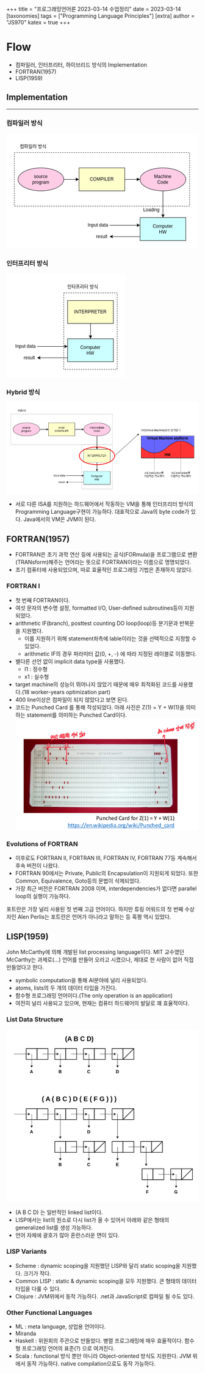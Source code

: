 +++
title = "프로그래밍언어론 2023-03-14 수업정리"
date = 2023-03-14
[taxonomies]
tags = ["Programming Language Principles"]
[extra]
author = "JS970"
katex = true
+++
# Flow
- 컴파일러, 인터프리터, 하이브리드 방식의 Implementation
- FORTRAN(1957)
- LISP(1959)

## Implementation
---
### 컴파일러 방식
![compiler](/image/PL/compiler.png)

### 인터프리터 방식
![interpreter](/image/PL/interpreter.png)

### Hybrid 방식
![hybrid](/image/PL/hybrid.png)
- 서로 다른 ISA를 지원하는 하드웨어에서 작동하는 VM을 통해 인터프리터 방식의 Programming Language구현이 가능하다. 대표적으로 Java의 byte code가 있다. Java에서의 VM은 JVM이 된다.

FORTRAN(1957)
---
-  FORTRAN은 초기 과학 연산 등에 사용되는 공식(FORmula)을 프로그램으로 변환(TRANsform)해주는 언어라는 뜻으로 FORTRAN이라는 이름으로 명명되었다.
- 초기 컴퓨터에 사용되었으며, 따로 효율적인 프로그래밍 기법은 존재하지 않았다.

### FORTRAN I
- 첫 번째 FORTRAN이다.
- 여섯 문자의 변수명 설정, formatted I/O, User-defined subroutines등이 지원되었다.
- arithmetic IF(branch), posttest counting DO loop(loop)등 분기문과 반복문을 지원했다.
	- 이를 지원하기 위해 statement좌측에 lable이라는 것을 선택적으로 지정할 수 있었다.
	- arithmetic IF의 경우 파라미터 값(0, +, -) 에 따라 지정된 레이블로 이동했다.
- 별다른 선언 없이 implicit data type을 사용했다.
	- I1 : 정수형
	- x1 : 실수형
- target machine의 성능이 뛰어나지 않았기 때문에 매우 최적화된 코드를 사용했다.(18 worker-years optimization part)
-  400 line이상은 컴파일이 되지 않았다고 보면 된다.
- 코드는 Punched Card 를 통해 작성되었다. 아래 사진은 Z(1) = Y + W(1)을 의미하는 statement를 의미하는 Punched Card이다.
	![punch card](/image/PL/punchcard.png)

### Evolutions of FORTRAN
- 이후로도 FORTRAN II, FORTRAN III, FORTRAN IV, FORTRAN 77등 계속해서 후속 버전이 나왔다.
- FORTRAN 90에서는 Private, Public의 Encapsulation이 지원되게 되었다. 또한 Common, Equivalence, Goto등의 문법이 삭제되었다.
- 가장 최근 버전은 FORTRAN 2008 이며, interdependencies가 없다면 parallel loop의 실행이 가능하다.

포트란은 가장 널리 사용된 첫 번째 고급 언어이다. 하지만 튜링 어워드의 첫 번째 수상자인 Alen Perlis는 포트란은 언어가 아니라고 말하는 등 혹평 역시 있었다.



LISP(1959)
---
John McCarthy에 의해 개발된 list processing language이다. MIT 교수였던 McCarthy는 과제로(...) 언어를 만들어 오라고 시켰으나, 제대로 한 사람이 없어 직접 만들었다고 한다.
- symbolic computation을 통해 AI분야에 널리 사용되었다.
- atoms, lists의 두 개의 데이터 타입을 가진다.
- 함수형 프로그래밍 언어이다.(The only operation is an application)
- 여전히 널리 사용되고 있으며, 현재는 컴퓨터 하드웨어의 발달로 꽤 효율적이다.

### List Data Structure
![LISP data structure](/image/PL/lisp_ds.png)
- (A B C D) 는 일반적인 linked list이다.
- LISP에서는 list의 원소로 다시 list가 올 수 있어서 아래와 같은 형태의 generalized list를 생성 가능하다.
- 언어 자체에 괄호가 많아 혼란스러운 면이 있다.

### LISP Variants
- Scheme : dynamic scoping을 지원했던 LISP와 달리 static scoping을 지원했다. 크기가 작다.
- Common LISP : static & dynamic scoping을 모두 지원했다. 큰 형태의 데이터 타입을 다룰 수 있다.
- Clojure : JVM위에서 동작 가능하다. .net과 JavaScript로 컴파일 될 수도 있다.

### Other Functional Languages
- ML : meta language, 상업용 언어이다.
- Miranda
- Haskell : 위원회의 주관으로 만들었다. 병렬 프로그래밍에 매우 효율적이다. 함수형 프로그래밍 언어의 표준(?) 으로 여겨진다.
- Scala : functional 방식 뿐만 아니라 Object-oriented 방식도 지원한다. JVM 위에서 동작 가능하다. native compilation으로도 동작 가능하다.